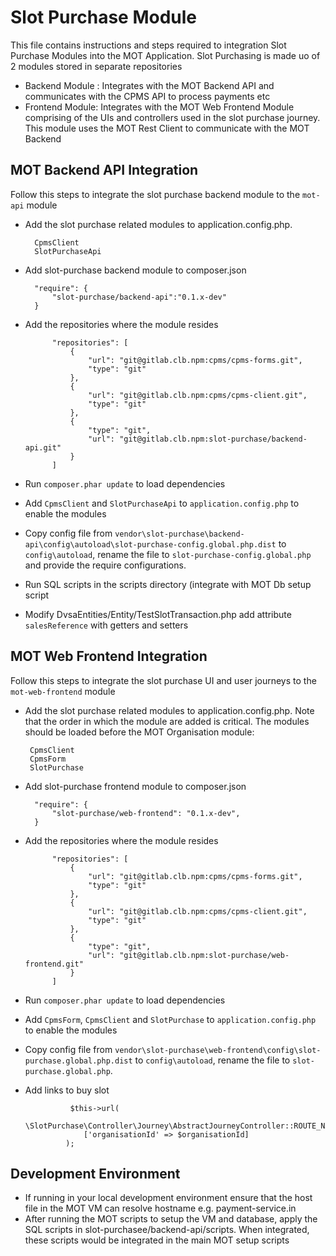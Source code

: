 # Slot Purchase Module
This file contains instructions and steps required to integration Slot Purchase Modules into the MOT Application. Slot Purchasing is made uo 
of 2 modules stored in separate repositories

* Backend Module : Integrates with the MOT Backend API and communicates with the CPMS API to process payments etc
* Frontend Module: Integrates with the MOT Web Frontend Module comprising of the UIs and controllers used in the slot purchase journey. 
This module uses the MOT Rest Client to communicate with the MOT Backend

## MOT Backend API Integration
Follow this steps to integrate the slot purchase backend module to the `mot-api` module
* Add the slot purchase related modules to application.config.php. 

        CpmsClient
        SlotPurchaseApi
        
* Add slot-purchase backend module to composer.json
        
        "require": {
            "slot-purchase/backend-api":"0.1.x-dev"
        }
        
* Add the repositories where the module resides


            "repositories": [
                {
                    "url": "git@gitlab.clb.npm:cpms/cpms-forms.git",
                    "type": "git"
                },
                {
                    "url": "git@gitlab.clb.npm:cpms/cpms-client.git",
                    "type": "git"
                },
                {
                    "type": "git",
                    "url": "git@gitlab.clb.npm:slot-purchase/backend-api.git"
                }
            ]
* Run `composer.phar update` to load dependencies
* Add `CpmsClient` and `SlotPurchaseApi` to `application.config.php` to enable the modules
* Copy config file from `vendor\slot-purchase\backend-api\config\autoload\slot-purchase-config.global.php.dist` to `config\autoload`, rename the file to
`slot-purchase-config.global.php` and provide the require configurations.
* Run SQL scripts in the scripts directory (integrate with MOT Db setup script
* Modify DvsaEntities/Entity/TestSlotTransaction.php add attribute `salesReference` with getters and setters

## MOT Web Frontend Integration
Follow this steps to integrate the slot purchase UI and user journeys to the `mot-web-frontend` module
* Add the slot purchase related modules to application.config.php. Note that the order in which the module are added is critical. The modules should be loaded before the 
MOT Organisation module:

       CpmsClient
       CpmsForm
       SlotPurchase
       
* Add slot-purchase frontend module to composer.json
        
        "require": {
            "slot-purchase/web-frontend": "0.1.x-dev",
        }
        
* Add the repositories where the module resides


            "repositories": [
                {
                    "url": "git@gitlab.clb.npm:cpms/cpms-forms.git",
                    "type": "git"
                },
                {
                    "url": "git@gitlab.clb.npm:cpms/cpms-client.git",
                    "type": "git"
                },
                {
                    "type": "git",
                    "url": "git@gitlab.clb.npm:slot-purchase/web-frontend.git"
                }
            ]
* Run `composer.phar update` to load dependencies
* Add `CpmsForm`, `CpmsClient` and `SlotPurchase` to `application.config.php` to enable the modules
* Copy config file from `vendor\slot-purchase\web-frontend\config\slot-purchase.global.php.dist` to `config\autoload`, rename the file to
`slot-purchase.global.php`.
* Add links to buy slot

                $this->url(
                   \SlotPurchase\Controller\Journey\AbstractJourneyController::ROUTE_NAME_START,
                   ['organisationId' => $organisationId]
               );
               

## Development Environment
* If running in your local development environment ensure that the host file in the MOT VM can resolve hostname e.g. payment-service.in
* After running the MOT scripts to setup the VM and database, apply the SQL scripts in slot-purchasee/backend-api/scripts. When integrated,
these scripts would be integrated in the main MOT setup scripts